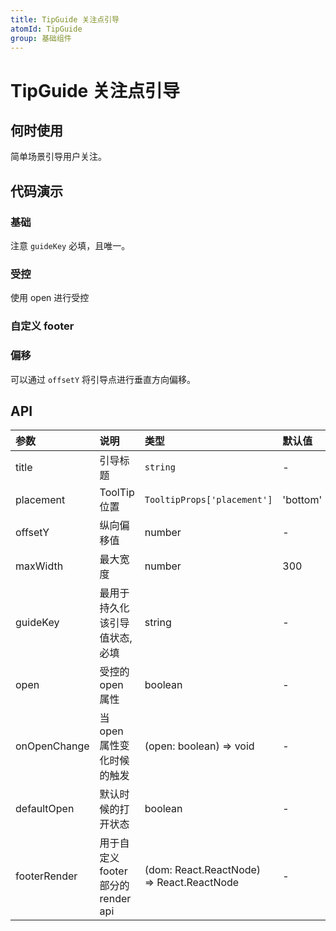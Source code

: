 ```yaml
---
title: TipGuide 关注点引导
atomId: TipGuide
group: 基础组件
---
```


# TipGuide 关注点引导

## 何时使用

简单场景引导用户关注。

## 代码演示

### 基础

注意 `guideKey` 必填，且唯一。

<code src="./demos/normal.tsx" ></code>

### 受控

使用 open 进行受控

<code src="./demos/controlled.tsx" ></code>

### 自定义 footer

<code src="./demos/footer.tsx" ></code>

### 偏移

可以通过 `offsetY` 将引导点进行垂直方向偏移。

<code src="./demos/offset.tsx" ></code>

## API

| 参数         | 说明                                | 类型                                      | 默认值   |
| :----------- | :---------------------------------- | :---------------------------------------- | :------- |
| title        | 引导标题                            | `string`                                  | -        |
| placement    | ToolTip 位置                        | `TooltipProps['placement']`               | 'bottom' |
| offsetY      | 纵向偏移值                          | number                                    | -        |
| maxWidth     | 最大宽度                            | number                                    | 300      |
| guideKey     | 最用于持久化该引导值状态, 必填      | string                                    | -        |
| open         | 受控的 open 属性                    | boolean                                   | -        |
| onOpenChange | 当 open 属性变化时候的触发          | (open: boolean) => void                   | -        |
| defaultOpen  | 默认时候的打开状态                  | boolean                                   | -        |
| footerRender | 用于自定义 footer 部分的 render api | (dom: React.ReactNode) => React.ReactNode | -        |

